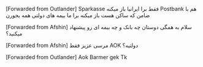 
[Forwarded from Outlander]
Sparkasse 
فقط برا ايرانيا باز ميكنه 
Postbank 
هم با ضامن كه ساكن هست باز ميكنه برا ما
بيمه هاى دولتى همه يجورن


[Forwarded from Afshin]
سلام به همگی
دوستان چه بانک و چه بیمه ای رو پیشنهاد میکنید؟


[Forwarded from Afshin]
مرسی عزیز فقط AOK دولتیه؟

[Forwarded from Outlander]
Aok 
Barmer gek
Tk